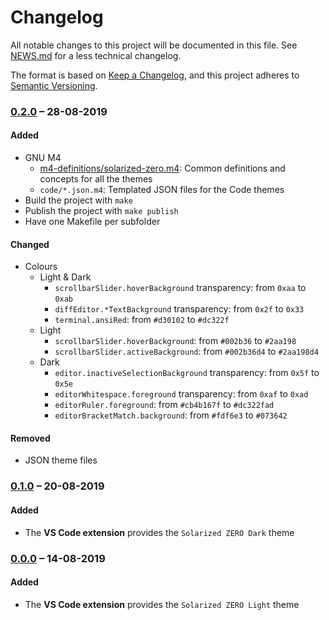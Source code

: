 # Changelog

All notable changes to this project will be documented in this file. See [NEWS.md](NEWS.md) for a less technical changelog.

The format is based on [Keep a Changelog], and this project adheres to [Semantic Versioning].

### [0.2.0] – 28-08-2019

#### Added

- GNU M4
  * [m4-definitions/solarized-zero.m4](m4-definitions/solarized-zero.m4):
    Common definitions and concepts for all the themes
  * `code/*.json.m4`: Templated JSON files for the Code themes
- Build the project with `make`
- Publish the project with `make publish`
- Have one Makefile per subfolder

#### Changed

- Colours
  * Light & Dark
    + `scrollbarSlider.hoverBackground` transparency: from `0xaa` to `0xab`
    + `diffEditor.*TextBackground` transparency: from `0x2f` to `0x33`
    + `terminal.ansiRed`: from `#d30102` to `#dc322f`
  * Light
    + `scrollbarSlider.hoverBackground`: from `#002b36` to `#2aa198`
    + `scrollbarSlider.activeBackground`: from `#002b36d4` to `#2aa198d4`
  * Dark
    + `editor.inactiveSelectionBackground` transparency: from `0x5f` to `0x5e`
    + `editorWhitespace.foreground` transparency: from `0xaf` to `0xad`
    + `editorRuler.foreground`: from `#cb4b167f` to `#dc322fad`
    + `editorBracketMatch.background`: from `#fdf6e3` to `#073642`

#### Removed

- JSON theme files

### [0.1.0] – 20-08-2019

#### Added

- The **VS Code extension** provides the `Solarized ZERO Dark` theme

### [0.0.0] – 14-08-2019

#### Added

- The **VS Code extension** provides the `Solarized ZERO Light` theme

[Keep a Changelog]: <https://keepachangelog.com/en/1.0.0/>
[Semantic Versioning]: <https://semver.org/spec/v2.0.0.html>
[0.0.0]: <https://github.com/Aksamyt/solarized-zero/releases/tag/v0.0.0>
[0.1.0]: <https://github.com/Aksamyt/solarized-zero/compare/v0.0.0...v0.1.0>
[0.2.0]: <https://github.com/Aksamyt/solarized-zero/compare/v0.1.0...v0.2.0>
